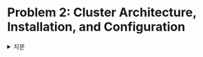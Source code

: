# Problem 2: Cluster Architecture, Installation, and Configuration

<details>
<summary>지문</summary>

정답
</details>

